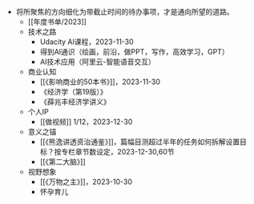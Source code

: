 - 将所聚焦的方向细化为带截止时间的待办事项，才是通向所望的道路。
	- [[年度书单/2023]]
	- 技术之路
		- Udacity AI课程，2023-11-30
		- 得到AI通识（绘画，前沿，做PPT，写作，高效学习，GPT）
		- AI技术应用（阿里云-智能语音交互）
	- 商业认知
		- [[《影响商业的50本书》]]，2023-11-30
		- 《经济学（第19版）》
		- 《薛兆丰经济学讲义》
	- 个人IP
		- [[做视频]] 1/12，2023-12-30
	- 意义之锚
		- [[《熊逸讲透资治通鉴》]]，篇幅目测超过半年的任务如何拆解设置目标？按专栏章节数设定，2023-12-30,60节
		- [[《第二大脑》]]
	- 视野想象
		- [[《万物之主》]]，2023-10-30
		- 怀孕育儿